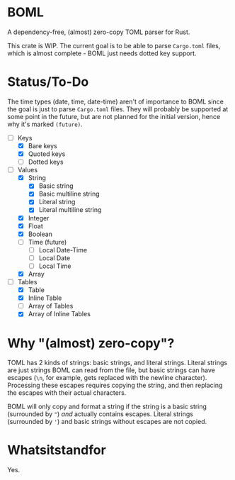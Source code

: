 # BOML

A dependency-free, (almost) zero-copy TOML parser for Rust.

This crate is WIP. The current goal is to be able to parse `Cargo.toml` files,
which is almost complete - BOML just needs dotted key support.

# Status/To-Do

The time types (date, time, date-time) aren't of importance to BOML since the
goal is just to parse `Cargo.toml` files. They will probably be supported at
some point in the future, but are not planned for the initial version, hence
why it's marked `(future)`.

- [ ] Keys
  - [x] Bare keys
  - [x] Quoted keys
  - [ ] Dotted keys
- [ ] Values
  - [x] String
    - [x] Basic string
    - [x] Basic multiline string
    - [x] Literal string
    - [x] Literal multiline string
  - [x] Integer
  - [x] Float
  - [x] Boolean
  - [ ] Time (future)
    - [ ] Local Date-Time
    - [ ] Local Date
    - [ ] Local Time
  - [x] Array
- [ ] Tables
  - [x] Table
  - [x] Inline Table
  - [ ] Array of Tables
  - [x] Array of Inline Tables

# Why "(almost) zero-copy"?

TOML has 2 kinds of strings: basic strings, and literal strings. Literal strings are
just strings BOML can read from the file, but basic strings can have escapes (`\n`,
for example, gets replaced with the newline character). Processing these escapes requires
copying the string, and then replacing the escapes with their actual characters.

BOML will only copy and format a string if the string is a basic string (surrounded by `"`)
*and* actually contains escapes. Literal strings (surrounded by `'`) and basic strings without
escapes are not copied.

# Whatsitstandfor

Yes.